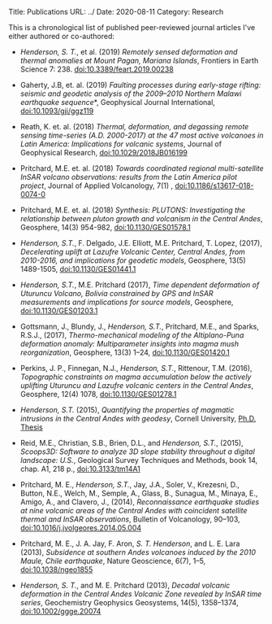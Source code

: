 Title: Publications
URL: ../
Date: 2020-08-11
Category: Research

This is a chronological list of published peer-reviewed journal articles I've either authored or co-authored:

* *Henderson, S. T.*, et al. (2019) *Remotely sensed deformation and thermal anomalies at Mount Pagan, Mariana Islands*, Frontiers in Earth Science 7: 238. [doi:10.3389/feart.2019.00238](https://doi.org/10.3389/feart.2019.00238)

* Gaherty, J.B, et. al. (2019)  *Faulting processes during early-stage rifting: seismic and geodetic analysis of the 2009–2010 Northern Malawi earthquake sequence**, Geophysical Journal International, [doi:10.1093/gji/ggz119](https://doi.org/10.1093/gji/ggz119)

* Reath, K. et. al. (2018) *Thermal, deformation, and degassing remote sensing time-series (A.D. 2000-2017) at the 47 most active volcanoes in Latin America: Implications for volcanic systems*, Journal of Geophysical Research, [doi:10.1029/2018JB016199](https://doi.org/10.1029/2018JB016199)

* Pritchard, M.E. et. al. (2018) *Towards coordinated regional multi-satellite InSAR volcano observations: results from the Latin America pilot project*, Journal of Applied Volcanology, 7(1) , [doi:10.1186/s13617-018-0074-0](https://doi.org/10.1186/s13617-018-0074-0)

* Pritchard, M.E. et. al. (2018) *Synthesis: PLUTONS: Investigating the relationship between pluton growth and volcanism in the Central Andes*, Geosphere, 14(3) 954-982, [doi:10.1130/GES01578.1](https://doi.org/10.1130/GES01578.1)

* *Henderson, S.T.*, F. Delgado, J.E. Elliott, M.E. Pritchard, T. Lopez, (2017), *Decelerating uplift at Lazufre Volcanic Center, Central Andes, from 2010-2016, and implications for geodetic models*, Geosphere, 13(5) 1489-1505, [doi:10.1130/GES01441.1](https://doi.org/doi:10.1130/GES01441.1)

* *Henderson, S.T.*, M.E. Pritchard (2017), *Time dependent deformation of Uturuncu Volcano, Bolivia constrained by GPS and InSAR measurements and implications for source models*, Geosphere, [doi:10.1130/GES01203.1](https://doi.org/10.1130/GES01203.1)

* Gottsmann, J., Blundy, J., *Henderson, S.T.*, Pritchard, M.E., and Sparks, R.S.J., (2017), *Thermo-mechanical modeling of the Altiplano-Puna deformation anomaly: Multiparameter insights into magma mush reorganization*, Geosphere, 13(3) 1–24, [doi:10.1130/GES01420.1](https://doi.org/10.1130/GES01420.1)

* Perkins, J. P.,  Finnegan, N.J.,  *Henderson, S.T.*,  Rittenour, T.M. (2016), *Topographic constraints on magma accumulation below the actively uplifting Uturuncu and Lazufre volcanic centers in the Central Andes*, Geosphere, 12(4) 1078, [doi:10.1130/GES01278.1](https://doi.org/10.1130/GES01278.1)

*  *Henderson, S.T.* (2015), *Quantifying the properties of magmatic intrusions in the Central Andes with geodesy*, Cornell University, [Ph.D. Thesis](https://ecommons.cornell.edu/handle/1813/40724)

* Reid, M.E., Christian, S.B., Brien, D.L., and *Henderson, S.T.*, (2015), *Scoops3D: Software to analyze 3D slope stability throughout a digital landscape: U.S.*, Geological Survey Techniques and Methods, book 14, chap. A1, 218 p., [doi:10.3133/tm14A1](https://doi.org/10.3133/tm14A1)

* Pritchard, M. E., *Henderson, S.T.*, Jay, J.A., Soler, V., Krezesni, D., Button, N.E., Welch, M., Semple, A., Glass, B., Sunagua, M., Minaya, E., Amigo, A., and Clavero, J., (2014), *Reconnaissance earthquake studies at nine volcanic areas of the Central Andes with coincident satellite thermal and InSAR observations*, Bulletin of Volcanology, 90–103, [doi:10.1016/j.jvolgeores.2014.05.004](https://doi.org/10.1016/j.jvolgeores.2014.05.004)

* Pritchard, M. E., J. A. Jay, F. Aron, *S. T. Henderson*, and L. E. Lara (2013), *Subsidence at southern Andes volcanoes induced by the 2010 Maule, Chile earthquake*, Nature Geoscience, 6(7), 1–5, [doi:10.1038/ngeo1855](https://doi.org/doi:10.1038/ngeo1855)

* *Henderson, S. T.*, and M. E. Pritchard (2013), *Decadal volcanic deformation in the Central Andes Volcanic Zone revealed by InSAR time series*, Geochemistry Geophysics Geosystems, 14(5), 1358–1374, [doi:10.1002/ggge.20074](https://doi.org/10.1002/ggge.20074)
